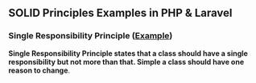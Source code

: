 ## SOLID Principles Examples in PHP & Laravel

### Single Responsibility Principle ([Example](./SingleResponsibilityPrinciple.php))

**Single Responsibility Principle  states that a class should have a single responsibility but not more than that. Simple a class should have one reason to change**.
		
